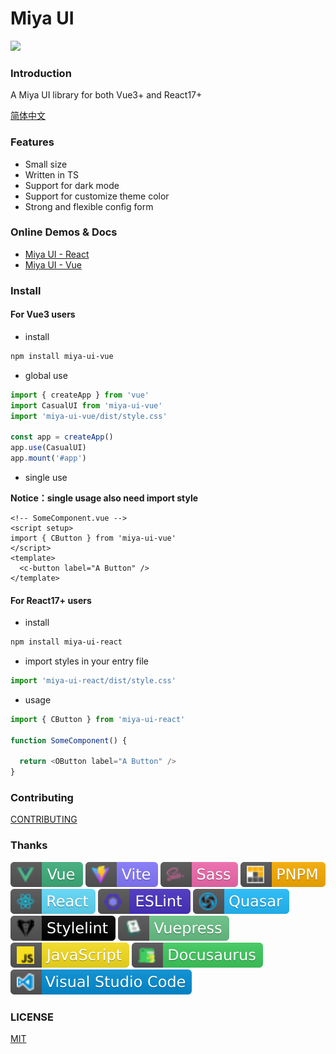 # Miya UI

<img src="./packages/vue/docs/.vuepress/public/logo.svg" style="width: 200px;" />

### Introduction

A Miya UI library for both Vue3+ and React17+

[简体中文](./README.zh_CN.md)

### Features

* Small size
* Written in TS
* Support for dark mode
* Support for customize theme color
* Strong and flexible config form

### Online Demos & Docs

* [Miya UI - React](https://miya-ui-react.donsen.site/)
* [Miya UI - Vue](https://miya-ui-vue.donsen.site/)

### Install

#### For Vue3 users

* install

```sh
npm install miya-ui-vue
```

* global use

```js
import { createApp } from 'vue'
import CasualUI from 'miya-ui-vue'
import 'miya-ui-vue/dist/style.css'

const app = createApp()
app.use(CasualUI)
app.mount('#app')
```

* single use

__Notice：single usage also need import style__

```vue
<!-- SomeComponent.vue -->
<script setup>
import { CButton } from 'miya-ui-vue'
</script>
<template>
  <c-button label="A Button" />
</template>
```
#### For React17+ users

* install

```sh
npm install miya-ui-react
```

* import styles in your entry file

```js
import 'miya-ui-react/dist/style.css'
```

* usage

```js
import { CButton } from 'miya-ui-react'

function SomeComponent() {

  return <OButton label="A Button" />
}
```

### Contributing

[CONTRIBUTING](./CONTRIBUTING.md)

### Thanks

![Vue](./badges/vue.svg)
![Vite](./badges/vite.svg)
![Sass](./badges/sass.svg)
![PNPM](./badges/pnpm.svg)
![React](./badges/react.svg)
![ESLint](./badges/eslint.svg)
![Quasar](./badges/quasar.svg)
![Stylelint](./badges/stylelint.svg)
![Vuepress](./badges/vuepress.svg)
![Javascript](./badges/javascript.svg)
![Docusaurus](./badges/docusaurus.svg)
![VSCode](./badges/vscode.svg)

### LICENSE

[MIT](./LICENSE)
